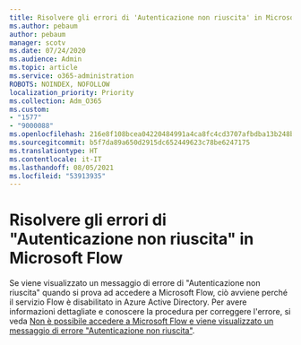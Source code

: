 ```yaml
---
title: Risolvere gli errori di 'Autenticazione non riuscita' in Microsoft Flow
ms.author: pebaum
author: pebaum
manager: scotv
ms.date: 07/24/2020
ms.audience: Admin
ms.topic: article
ms.service: o365-administration
ROBOTS: NOINDEX, NOFOLLOW
localization_priority: Priority
ms.collection: Adm_O365
ms.custom:
- "1577"
- "9000088"
ms.openlocfilehash: 216e8f108bcea04220484991a4ca8fc4cd3707afbdba13b248b44296064a5159
ms.sourcegitcommit: b5f7da89a650d2915dc652449623c78be6247175
ms.translationtype: HT
ms.contentlocale: it-IT
ms.lasthandoff: 08/05/2021
ms.locfileid: "53913935"
---
```

# <a name="fix-authentication-failed-errors-in-microsoft-flow"></a>Risolvere gli errori di "Autenticazione non riuscita" in Microsoft Flow

Se viene visualizzato un messaggio di errore di "Autenticazione non riuscita" quando si prova ad accedere a Microsoft Flow, ciò avviene perché il servizio Flow è disabilitato in Azure Active Directory. Per avere informazioni dettagliate e conoscere la procedura per correggere l'errore, si veda [Non è possibile accedere a Microsoft Flow e viene visualizzato un messaggio di errore "Autenticazione non riuscita"](https://support.microsoft.com/help/4316891).